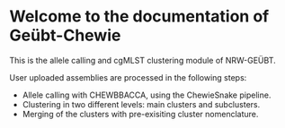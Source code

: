 # Welcome to the documentation of Geübt-Chewie

This is the allele calling and cgMLST clustering module of NRW-GEÜBT.

User uploaded assemblies are processed in the following steps:

- Allele calling with CHEWBBACCA, using the ChewieSnake pipeline.
- Clustering in two different levels: main clusters and subclusters.
- Merging of the clusters with pre-exisiting cluster nomenclature.
